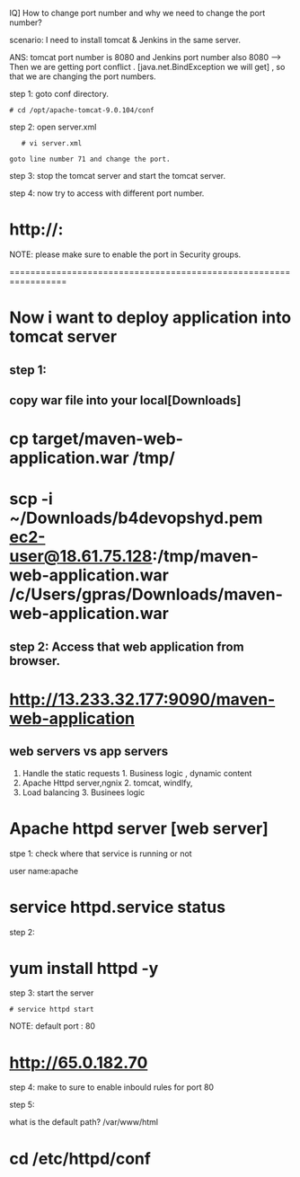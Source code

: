 IQ] How to change port number and why we need to change the port number?

scenario: I need to install tomcat & Jenkins in the same server.

ANS: tomcat port number is 8080 and Jenkins port number also 8080 --> Then we are getting port conflict . [java.net.BindException we will get] , so that we are changing the port numbers.


step 1: goto conf directory.

    # cd /opt/apache-tomcat-9.0.104/conf

step 2: open server.xml

       # vi server.xml
   
    goto line number 71 and change the port.

step 3: stop the tomcat server and start the tomcat server.

step 4: now try to access with different port number.

# http://<IP>:<NEW-PORT-NO>


NOTE: please make sure to enable the port in Security groups.






=================================================================



Now i want to deploy application into tomcat server
===================================================

step 1:
-------
copy war file into your local[Downloads]
----------------------------------------

# cp target/maven-web-application.war /tmp/

# scp -i ~/Downloads/b4devopshyd.pem ec2-user@18.61.75.128:/tmp/maven-web-application.war  /c/Users/gpras/Downloads/maven-web-application.war

step 2: Access that web application from browser.
------

# http://13.233.32.177:9090/maven-web-application



web servers                   vs					 app servers
---------------------------------------------------------------------------

1. Handle the static requests                   1. Business logic , dynamic content
2. Apache Httpd server,ngnix                    2.  tomcat, windlfy,
3. Load balancing 				                3.  Businees logic





Apache httpd server [web server]
==================================
stpe 1: check where that service is running or not

user name:apache  

# service httpd.service status


step 2: 
# yum install httpd -y

step 3: start the server

    # service httpd start

NOTE: default port : 80

# http://65.0.182.70

step 4: make to sure to enable inbould rules for port 80


step 5:  


what is the default path? /var/www/html 


# cd /etc/httpd/conf
